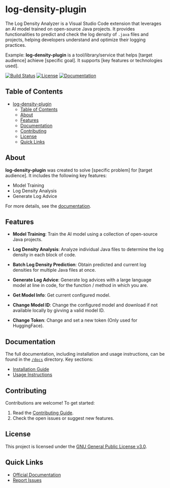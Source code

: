 # log-density-plugin

The Log Density Analyzer is a Visual Studio Code extension that leverages an AI model trained on open-source Java projects. It provides functionalities to predict and check the log density of `.java` files and projects, helping developers understand and optimize their logging practices.

Example:
**log-density-plugin** is a tool/library/service that helps [target audience] achieve [specific goal]. It supports [key features or technologies used].

[![Build Status](https://example.com/build-status.svg)](https://example.com)
[![License](https://img.shields.io/badge/license-MIT-blue.svg)](LICENSE)
[![Documentation](https://img.shields.io/badge/docs-online-brightgreen)](/docs)

## Table of Contents

- [log-density-plugin](#log-density-plugin)
  - [Table of Contents](#table-of-contents)
  - [About](#about)
  - [Features](#features)
  - [Documentation](#documentation)
  - [Contributing](#contributing)
  - [License](#license)
  - [Quick Links](#quick-links)

## About

**log-density-plugin** was created to solve [specific problem] for [target audience].
It includes the following key features:

- Model Training
- Log Density Analysis
- Generate Log Advice

For more details, see the [documentation](./docs/README.md).

## Features

- **Model Training**: Train the AI model using a collection of open-source Java projects.
- **Log Density Analysis**: Analyze individual Java files to determine the log density in each block of code.
- **Batch Log Density Prediction**: Obtain predicted and current log densities for multiple Java files at once.

- **Generate Log Advice**: Generate log advices with a large language model at line in code, for the function / method in which you are.
- **Get Model Info**: Get current configured model.
- **Change Model ID**: Change the configured model and download if not available locally by givving a valid model ID.
- **Change Token**: Change and set a new token (Only used for HuggingFace).

## Documentation

The full documentation, including installation and usage instructions, can be found in the [`/docs`](./docs/README.md) directory. Key sections:

- [Installation Guide](./docs/INSTALLATION.md)
- [Usage Instructions](./docs/USAGE.md)

## Contributing

Contributions are welcome! To get started:

1. Read the [Contributing Guide](./docs/CONTRIBUTING.md).
2. Check the open issues or suggest new features.

## License

This project is licensed under the [GNU General Public License v3.0](COPYING).

## Quick Links

- [Official Documentation](./docs/README.md)
- [Report Issues](https://github.com/username/repo/issues)
